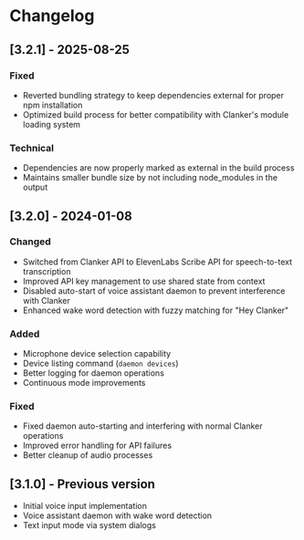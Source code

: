 # Changelog

## [3.2.1] - 2025-08-25

### Fixed
- Reverted bundling strategy to keep dependencies external for proper npm installation
- Optimized build process for better compatibility with Clanker's module loading system

### Technical
- Dependencies are now properly marked as external in the build process
- Maintains smaller bundle size by not including node_modules in the output

## [3.2.0] - 2024-01-08

### Changed
- Switched from Clanker API to ElevenLabs Scribe API for speech-to-text transcription
- Improved API key management to use shared state from context
- Disabled auto-start of voice assistant daemon to prevent interference with Clanker
- Enhanced wake word detection with fuzzy matching for "Hey Clanker"

### Added
- Microphone device selection capability
- Device listing command (`daemon devices`)
- Better logging for daemon operations
- Continuous mode improvements

### Fixed
- Fixed daemon auto-starting and interfering with normal Clanker operations
- Improved error handling for API failures
- Better cleanup of audio processes

## [3.1.0] - Previous version
- Initial voice input implementation
- Voice assistant daemon with wake word detection
- Text input mode via system dialogs